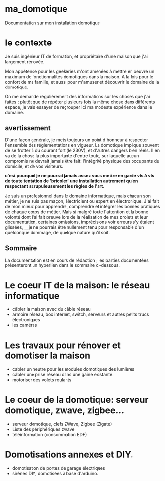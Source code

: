 # ma_domotique

Documentation sur mon installation domotique

# le contexte

Je suis ingénieur IT de formation, et propriétaire d'une maison que j'ai largement rénovée.

Mon appétence pour les geekeries m'ont amenées à mettre en oeuvre un maximum de fonctionnalités domotiques dans la maison. A la fois pour le confort de ma famille, et aussi pour m'amuser et découvrir le domaine de la domotique.

On me demande régulièrement des informations sur les choses que j'ai faites ; plutôt que de répéter plusieurs fois la même chose dans différents espace, je vais essayer de regrouper ici ma modeste expérience dans le domaine.

## avertissement

D'une façon générale, je mets toujours un point d'honneur à respecter l'ensemble des réglementations en vigueur. La domotique implique souvent de se frotter à du courant fort (le 230V), et d'autres dangers bien réels. Il en va de la chose la plus importante d'entre toute, sur laquelle aucun compromis ne devrait jamais être fait: l'intégrité physique des occupants du domicile, et de vos visiteurs.

__c'est pourquoi je ne pourrai jamais assez vous mettre en garde vis à vis de toute tentation de 'bricoler' une installation autrement qu'en respectant scrupuleusement les règles de l'art.__

Je suis un profesionnel dans le domaine informatique, mais chacun son métier, je ne suis pas maçon, électricient ou expert en électronique. J'ai fait de mon mieux pour apprendre, comprendre et intégrer les bonnes pratiques de chaque corps de métier. Mais si malgré toute l'attention et la bonne volonté dont j'ai fait preuve lors de la réalisation de mes projets et leur documentation, certaines omissions, imprécisions voir erreurs s'y étaient glissées, __je ne pourrais être nullement tenu pour responsable d'un quelconque dommage, de quelque nature qu'il soit.

## Sommaire

La documentation est en cours de rédaction ; les parties documentées présenteront un hyperlien dans le sommaire ci-dessous. 

# Le coeur IT de la maison: le réseau informatique

* câbler la maison avec du câble réseau
* armoire réseau, box internet, switch, serveurs et autres petits trucs électroniques
* les caméras

# Les travaux pour rénover et domotiser la maison

* cabler un neutre pour les modules domotiques des lumières
* câbler une prise réseau dans une gaine existante.
* motoriser des volets roulants

# Le coeur de la domotique: serveur domotique, zwave, zigbee...

* serveur domotique, clefs ZWave, Zigbee (Zigate)
* Liste des périphériques zwave
* téléinformation (consommation EDF)

# Domotisations annexes et DIY.

* domotisation de portes de garage électriques
* sirènes DIY, domotisées à base d'arduino.
